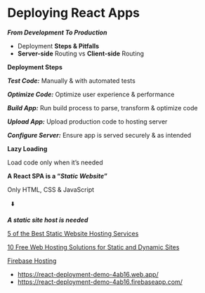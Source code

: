 # Deploying React Apps
***From Development To Production***

- Deployment **Steps & Pitfalls**
- **Server-side** Routing vs **Client-side** Routing

**Deployment Steps**

***Test Code:*** Manually & with automated tests

***Optimize Code:*** Optimize user experience & performance

***Build App:*** Run build process to parse, transform & optimize code

***Upload App:*** Upload production code to hosting server

***Configure Server:*** Ensure app is served securely & as intended

**Lazy Loading**

Load code only when it’s needed

**A React SPA is a “*Static Website*”**

Only HTML, CSS & JavaScript

             ⬇️

***A static site host is needed***

[5 of the Best Static Website Hosting Services](https://buttercms.com/blog/5-best-static-website-hosting-services/)

[10 Free Web Hosting Solutions for Static and Dynamic Sites](https://dev.to/anticoder03/10-free-web-hosting-solutions-for-static-and-dynamic-sites-48g1)

[Firebase Hosting](https://firebase.google.com/docs/hosting)

- https://react-deployment-demo-4ab16.web.app/
- https://react-deployment-demo-4ab16.firebaseapp.com/

